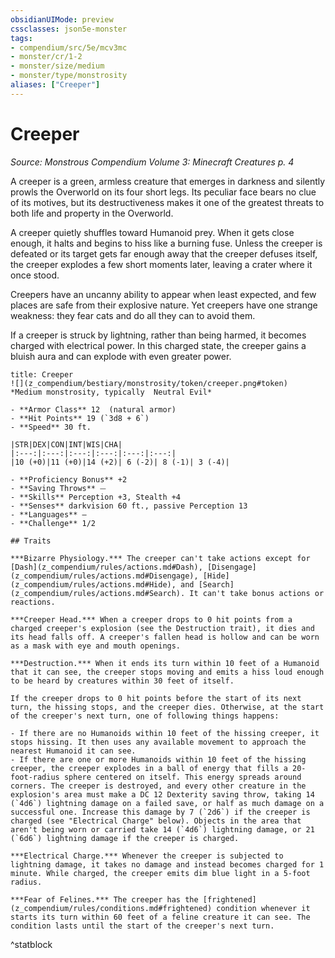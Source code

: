 ```yaml
---
obsidianUIMode: preview
cssclasses: json5e-monster
tags:
- compendium/src/5e/mcv3mc
- monster/cr/1-2
- monster/size/medium
- monster/type/monstrosity
aliases: ["Creeper"]
---
```

# Creeper
*Source: Monstrous Compendium Volume 3: Minecraft Creatures p. 4*  

A creeper is a green, armless creature that emerges in darkness and silently prowls the Overworld on its four short legs. Its peculiar face bears no clue of its motives, but its destructiveness makes it one of the greatest threats to both life and property in the Overworld.

A creeper quietly shuffles toward Humanoid prey. When it gets close enough, it halts and begins to hiss like a burning fuse. Unless the creeper is defeated or its target gets far enough away that the creeper defuses itself, the creeper explodes a few short moments later, leaving a crater where it once stood.

Creepers have an uncanny ability to appear when least expected, and few places are safe from their explosive nature. Yet creepers have one strange weakness: they fear cats and do all they can to avoid them.

If a creeper is struck by lightning, rather than being harmed, it becomes charged with electrical power. In this charged state, the creeper gains a bluish aura and can explode with even greater power.

```ad-statblock
title: Creeper
![](z_compendium/bestiary/monstrosity/token/creeper.png#token)
*Medium monstrosity, typically  Neutral Evil*

- **Armor Class** 12  (natural armor)
- **Hit Points** 19 (`3d8 + 6`)
- **Speed** 30 ft.

|STR|DEX|CON|INT|WIS|CHA|
|:---:|:---:|:---:|:---:|:---:|:---:|
|10 (+0)|11 (+0)|14 (+2)| 6 (-2)| 8 (-1)| 3 (-4)|

- **Proficiency Bonus** +2
- **Saving Throws** ⏤
- **Skills** Perception +3, Stealth +4
- **Senses** darkvision 60 ft., passive Perception 13
- **Languages** —
- **Challenge** 1/2

## Traits

***Bizarre Physiology.*** The creeper can't take actions except for [Dash](z_compendium/rules/actions.md#Dash), [Disengage](z_compendium/rules/actions.md#Disengage), [Hide](z_compendium/rules/actions.md#Hide), and [Search](z_compendium/rules/actions.md#Search). It can't take bonus actions or reactions.

***Creeper Head.*** When a creeper drops to 0 hit points from a charged creeper's explosion (see the Destruction trait), it dies and its head falls off. A creeper's fallen head is hollow and can be worn as a mask with eye and mouth openings.

***Destruction.*** When it ends its turn within 10 feet of a Humanoid that it can see, the creeper stops moving and emits a hiss loud enough to be heard by creatures within 30 feet of itself.

If the creeper drops to 0 hit points before the start of its next turn, the hissing stops, and the creeper dies. Otherwise, at the start of the creeper's next turn, one of following things happens:

- If there are no Humanoids within 10 feet of the hissing creeper, it stops hissing. It then uses any available movement to approach the nearest Humanoid it can see.  
- If there are one or more Humanoids within 10 feet of the hissing creeper, the creeper explodes in a ball of energy that fills a 20-foot-radius sphere centered on itself. This energy spreads around corners. The creeper is destroyed, and every other creature in the explosion's area must make a DC 12 Dexterity saving throw, taking 14 (`4d6`) lightning damage on a failed save, or half as much damage on a successful one. Increase this damage by 7 (`2d6`) if the creeper is charged (see "Electrical Charge" below). Objects in the area that aren't being worn or carried take 14 (`4d6`) lightning damage, or 21 (`6d6`) lightning damage if the creeper is charged.  

***Electrical Charge.*** Whenever the creeper is subjected to lightning damage, it takes no damage and instead becomes charged for 1 minute. While charged, the creeper emits dim blue light in a 5-foot radius.

***Fear of Felines.*** The creeper has the [frightened](z_compendium/rules/conditions.md#frightened) condition whenever it starts its turn within 60 feet of a feline creature it can see. The condition lasts until the start of the creeper's next turn.
```
^statblock